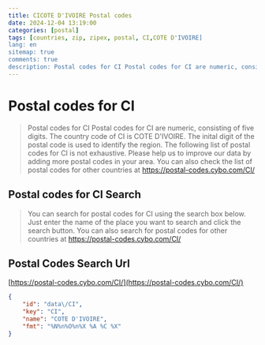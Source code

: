 ```yaml
---
title: CICOTE D'IVOIRE Postal codes 
date: 2024-12-04 13:19:00
categories: [postal]
tags: [countries, zip, zipex, postal, CI,COTE D'IVOIRE]
lang: en
sitemap: true
comments: true
description: Postal codes for CI Postal codes for CI are numeric, consisting of five digits. The country code of CI is COTE D'IVOIRE. The inital digit of the postal code is used to identify the region. The following list of postal codes for CI is not exhaustive. Please help us to improve our data by adding more postal codes in your area. You can also check the list of postal codes for other countries at https://postal-codes.cybo.com/CI/
---
```


# Postal codes for CI
> Postal codes for CI Postal codes for CI are numeric, consisting of five digits. The country code of CI is COTE D'IVOIRE. The inital digit of the postal code is used to identify the region. The following list of postal codes for CI is not exhaustive. Please help us to improve our data by adding more postal codes in your area. You can also check the list of postal codes for other countries at https://postal-codes.cybo.com/CI/

## Postal codes for CI Search 
> You can search for postal codes for CI using the search box below. Just enter the name of the place you want to search and click the search button. You can also search for postal codes for other countries at https://postal-codes.cybo.com/CI/

## Postal Codes Search Url

[https://postal-codes.cybo.com/CI/](https://postal-codes.cybo.com/CI/)
```json
{
    "id": "data\/CI",
    "key": "CI",
    "name": "COTE D'IVOIRE",
    "fmt": "%N%n%O%n%X %A %C %X"
}
```
